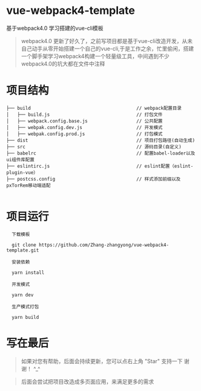 # vue-webpack4-template
  基于webpack4.0 学习搭建的vue-cli模板
  > webpack4.0 更新了好久了，之前写项目都是基于vue-cli改造开发，从未自己动手从零开始搭建一个自己的vue-cli,于是工作之余，忙里偷闲，搭建一个脚手架学习webpack4构建一个轻量级工具，中间遇到不少webpack4.0的坑大都在文件中注释


# 项目结构
```
├── build                                       // webpack配置目录
│   ├── build.js                                // 打包文件
│   ├── webpack.config.base.js                  // 公共配置
│   ├── webpak.config.dev.js                    // 开发模式
│   ├── webpak.config.prod.js                   // 打包模式
├── dist                                        // 项目打包路径(自动生成)
├── src                                         // 源码目录(自定义)
├── babelrc                                     // 配置babel-loader以及ui组件库配置
├── eslintirc.js                                // eslint配置（eslint-plugin-vue）
├── postcss.config                              // 样式添加前缀以及pxTorRem移动端适配


```
# 项目运行

```
  下载模板

  git clone https://github.com/Zhang-zhangyong/vue-webpack4-template.git

  安装依赖

  yarn install 

  开发模式

  yarn dev

  生产模式打包

  yarn build

```

# 写在最后

>  如果对您有帮助，后面会持续更新，您可以点右上角 "Star" 支持一下 谢谢！ ^_^

>  后面会尝试把项目改造成多页面应用，来满足更多的需求
